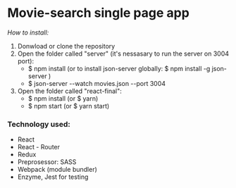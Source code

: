 # Movie-search single page app

_How to install:_

1. Donwload or clone the repository
2. Open the folder called "server" (it's nessasary to run the server on 3004 port):
    * \$ npm install (or to install json-server globally: $ npm install -g json-server )
    * \$ json-server --watch movies.json --port 3004
3. Open the folder called "react-final":
    * \$ npm install (or \$ yarn)
    * \$ npm start (or \$ yarn start)


### Technology used:

* React
* React - Router
* Redux
* Preprosessor: SASS
* Webpack (module bundler)
* Enzyme, Jest for testing